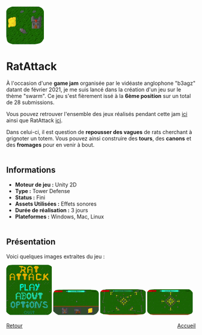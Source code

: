 <a href="https://mcdown.itch.io/ratattack"> <img src="./Images/RatAttackLogo.PNG" alt="RatAttack Logo" width="100" height="100"></a>

# RatAttack

  À l'occasion d'une **game jam** organisée par le vidéaste anglophone "b3agz" datant de février 2021, je me suis lancé dans la création d'un jeu sur le thème "swarm". Ce jeu s'est fièrement issé à la **6ème position** sur un total de 28 submissions.
  
  Vous pouvez retrouver l'ensemble des jeux réalisés pendant cette jam [ici](https://itch.io/jam/b3agz-jam/results) ainsi que RatAttack [ici](https://mcdown.itch.io/ratattack).
  
  Dans celui-ci, il est question de **repousser des vagues** de rats cherchant à grignoter un totem. Vous pouvez ainsi construire des **tours**, des **canons** et des **fromages** pour en venir à bout.
<br><br>

## Informations
- **Moteur de jeu :** Unity 2D
- **Type :** Tower Defense
- **Status :** Fini
- **Assets Utilisées :** Effets sonores
- **Durée de réalisation :** 3 jours
- **Plateformes :** Windows, Mac, Linux
<br><br>

## Présentation
  Voici quelques images extraites du jeu :
  <div style="justify-content: center;">
    <img src="./Images/RatAttack_2.png" alt="Image 1" style="width: 24%;">
    <img src="./Images/RatAttack_3.png" alt="Image 2" style="width: 24%;">
    <img src="./Images/RatAttack_4.png" alt="Image 3" style="width: 24%;">
    <img src="./Images/RatAttack_5.png" alt="Image 4" style="width: 24%;">
  </div>
<br>

<div style="display: flex; justify-content: space-between;">
    <div><a href="./soulinthecastle.html">Retour</a></div>
    <div><a href="./index.html">Accueil</a></div>
</div>
